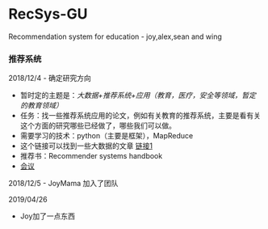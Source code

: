 ﻿# RecSys-GU
Recommendation system for education - joy,alex,sean and wing

### 推荐系统

2018/12/4 - 确定研究方向

- 暂时定的主题是：*大数据+推荐系统+应用（教育，医疗，安全等领域，暂定的教育领域）*
- 任务：找一些推荐系统应用的论文，例如有关教育的推荐系统，主要是看有关这个方面的研究哪些已经做了，哪些我们可以做。
- 需要学习的技术：python（主要是框架），MapReduce
- 这个链接可以找到一些大数据的文章
[链接1](https://www.linkedin.com/pulse/100-open-source-big-data-architecture-papers-anil-madan)
- 推荐书：Recommender systems handbook
- [会议](https://recsys.acm.org/)

2018/12/5 - JoyMama 加入了团队

2019/04/26
- Joy加了一点东西
